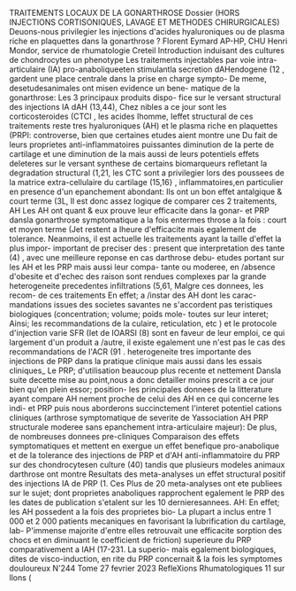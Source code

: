 TRAITEMENTS LOCAUX DE LA GONARTHROSE
Dossier
(HORS INJECTIONS CORTISONIQUES,
LAVAGE ET METHODES CHIRURGICALES)
Deuons-nous privilegier les injections d'acides
hyaluroniques ou de plasma riche en plaquettes
dans la gonarthrose ?
Florent Eymard
AP-HP, CHU Henri Mondor, service de rhumatologie
Creteil
Introduction
induisant
des cultures de chondrocytes un phenotype
Les traitements injectables par voie intra-articulaire (IA)
pro-anaboliqueeten stimulantla secretion dAHendogene (12 ,
gardent une place centrale dans la prise en charge sympto-
De meme, desetudesanimales ont misen evidence un bene-
matique de la gonarthrose: Les 3 principaux produits dispo-
fice sur le versant structural des injections IA dAH (13,44), Chez
nibles a ce jour sont les corticosteroides (CTCI , les acides
Ihomme, Ieffet structural de ces traitements reste tres
hyaluroniques (AH) et le plasma riche en plaquettes (PRPI:
controverse, bien que certaines etudes aient montre une
Du fait de leurs proprietes anti-inflammatoires puissantes
diminution de Ia perte de cartilage et une diminution de Ia
mais aussi de leurs potentiels effets deleteres sur le versant
synthese de certains biomarqueurs refletant la degradation
structural (1,21, les CTC sont a privilegier lors des poussees
de la matrice extra-cellulaire du cartilage (15,16} ,
inflammatoires,en particulier en presence d'un epanchement
abondant: Ils ont un bon effet antalgique & court terme (3L,
Il est donc assez logique de comparer ces 2 traitements, AH
Les AH ont quant & eux prouve leur efficacite dans Ia gonar-
et PRP dansla gonarthrose symptomatique a la fois entermes
throse a la fois : court et moyen terme (Jet restent a Iheure
d'efficacite mais egalement de tolerance. Neanmoins, il est
actuelle les traitements ayant Ia taille d'effet la plus impor-
important de preciser des : present que interpretation des
tante (4) , avec une meilleure reponse en cas darthrose debu-
etudes portant sur les AH et les PRP mais aussi leur compa-
tante ou moderee, en /absence d'obesite et d'echec des
raison sont rendues complexes par Ia grande heterogeneite
precedentes infiltrations (5,61, Malgre ces donnees, les recom-
de ces traitements En effet; a /instar des AH dont les carac-
mandations issues des societes savantes ne s'accordent pas
teristiques biologiques (concentration; volume; poids mole-
toutes sur leur interet; Ainsi; les recommandations de Ia
culaire, reticulation, etc ) et le protocole d'injection varie
SFR (Iet de IOARSI (8) sont en faveur de leur emploi, ce qui
largement d'un produit a /autre, il existe egalement une
n'est pas le cas des recommandations de I'ACR (91 .
heterogeneite tres importante des injections de PRP dans la
pratique clinique mais aussi dans les essais cliniques_
Le PRP; d'utilisation beaucoup plus recente et nettement
Dansla suite decette mise au point,nous a
donc detailler
moins prescrit a ce jour bien qu'en plein essor;
position-
les principales donnees de Ia litterature ayant compare AH
nement proche de celui des AH en ce qui concerne les indi-
et PRP puis nous aborderons succinctement I'interet potentiel
cations cliniques (arthrose symptomatique de severite
de Yassociation AH
PRP
structurale moderee sans epanchement intra-articulaire
majeur): De plus, de nombreuses donnees pre-cliniques
Comparaison des effets symptomatiques et
mettent en exergue un effet benefique pro-anabolique et
de Ia tolerance des injections de PRP et d'AH
anti-inflammatoire du PRP sur des chondrocytesen culture (40)
tandis que plusieurs modeles animaux darthrose ont montre
Resultats des meta-analyses
un effet structural positif des injections IA de PRP (1. Ces
Plus de 20 meta-analyses ont ete publiees sur le sujet; dont
proprietes anaboliques rapprochent egalement le PRP des
les dates de publication s'etalent sur les 10 dernieresannees.
AH: En effet; les AH possedent a la fois des proprietes bio-
La plupart a inclus entre 1 000 et 2 000 patients
mecaniques en favorisant la lubrification du cartilage, Iab-
P'immense majorite d'entre elles retrouvait une efficacite
sorption des chocs et en diminuant le coefficient de friction)
superieure du PRP comparativement a IAH (17-231. La superio-
mais egalement biologiques, dites de visco-induction, en
rite du PRP concernait & la fois les symptomes douloureux
N'244
Tome 27
fevrier 2023
RefleXions Rhumatologiques
11
sur
llons (
